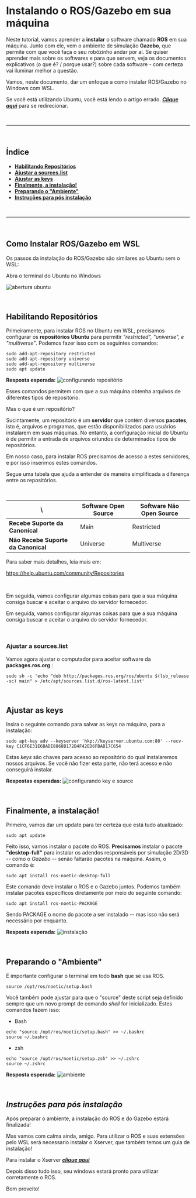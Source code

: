 # Instalando o ROS/Gazebo em sua máquina

Neste tutorial, vamos aprender a **instalar** o software chamado **ROS** em sua máquina. Junto com ele, vem o ambiente de simulação **Gazebo**, que permite com que você faça o seu robôzinho andar por aí.
Se quiser aprender mais sobre os softwares e para que servem, veja os documentos explicativos (o que é? / porque usar?) sobre cada software - com certeza vai iluminar melhor a questão.

Vamos, neste documento, dar um enfoque a como instalar ROS/Gazebo no Windows com WSL.

Se você está utilizando Ubuntu, você está lendo o artigo errado. ***[Clique aqui](../InstalationGuides/ROSGazeboUbuntu.md)*** para se redirecionar.

<br>

---

<br>

## Índice


- [**Habilitando Repositórios**](#habilitando-repositórios)
- [**Ajustar a sources.list**](#ajustar-a-sources.list)
- [**Ajustar as keys**](#ajustar-as-keys)
- [**Finalmente, a instalação!**](#finalmente-a-instalação!)
- [**Preparando o "Ambiente"**](#preparando-o-"ambiente")
- [**Instruções para pós instalação**](#Instruções-para-pós-instalação)

<br>

---

<br>

## **Como Instalar ROS/Gazebo em WSL**

Os passos da instalação do ROS/Gazebo são similares ao Ubuntu sem o WSL:

Abra o terminal do Ubuntu no Windows



![abertura ubuntu](../assets/gif/ROSGazebo/WSL/0_opening_ubuntu.gif)

<br>

## **Habilitando Repositórios**


Primeiramente, para instalar ROS no Ubuntu em WSL, precisamos configurar os **repositórios Ubuntu** para permitir *"restricted", "universe", e "multiverse"*. Podemos fazer isso com os seguintes comandos:

```
sudo add-apt-repository restricted
sudo add-apt-repository universe
sudo add-apt-repository multiverse
sudo apt update
```
**Resposta esperada:**
![configurando repositório](../assets/gif/ROSGazebo/WSL/1_repositories.gif)


Esses comandos permitem com que a sua máquina obtenha arquivos de diferentes tipos de repositório.

Mas o que é um repositório?

Sucintamente, um repositório é um **servidor** que contém diversos **pacotes**, isto é, arquivos e programas, que estão disponibilizados para usuários instalarem em suas máquinas. No entanto, a configuração inicial do Ubuntu é de permitir a entrada de arquivos oriundos de determinados tipos de repositórios.

Em nosso caso, para instalar ROS precisamos de acesso a estes servidores, e por isso inserimos estes comandos.

Segue uma tabela que ajuda a entender de maneira simplificada a diferença entre os repositórios.

<br>

\                       | Software Open Source    | Software Não Open Source 
--- | --- | ---
**Recebe Suporte da Canonical**      | Main              | Restricted
**Não Recebe Suporte da Canonical**  | Universe          | Multiverse


Para saber mais detalhes, leia mais em: 

<https://help.ubuntu.com/community/Repositories>

<br>

Em seguida, vamos configurar algumas coisas para que a sua máquina consiga buscar e aceitar o arquivo do servidor fornecedor.

Em seguida, vamos configurar algumas coisas para que a sua máquina consiga buscar e aceitar o arquivo do servidor fornecedor.

<br>

### **Ajustar a sources.list**

Vamos agora ajustar o computador para aceitar software da **packages.ros.org** :

```
sudo sh -c 'echo "deb http://packages.ros.org/ros/ubuntu $(lsb_release -sc) main" > /etc/apt/sources.list.d/ros-latest.list'
```
<br>

## **Ajustar as keys**

Insira o seguinte comando para salvar as keys na máquina, para a instalação:
```
sudo apt-key adv --keyserver 'hkp://keyserver.ubuntu.com:80' --recv-key C1CF6E31E6BADE8868B172B4F42ED6FBAB17C654
```

Estas *keys* são chaves para acesso ao repositório do qual instalaremos nossos arquivos. Se você não fizer esta parte, não terá acesso e não conseguirá instalar.


**Respostas esperadas:**
![configurando key e source](../assets/gif/ROSGazebo/WSL/2_source_key.gif)

<br>

## **Finalmente, a instalação!**


Primeiro, vamos dar um update para ter certeza que está tudo atualizado:
```
sudo apt update
```
Feito isso, vamos instalar o pacote do ROS. **Precisamos** instalar o pacote **"desktop-full"** para instalar os adendos responsáveis por simulação 2D/3D -- como o *Gazebo* -- senão faltarão pacotes na máquina. Assim, o comando é:

```
sudo apt install ros-noetic-desktop-full
```
Este comando deve instalar o ROS e o Gazebo juntos. Podemos também instalar pacotes específicos diretamente por meio do seguinte comando:
```
sudo apt install ros-noetic-PACKAGE
```
Sendo PACKAGE o nome do pacote a ser instalado -- mas isso não será necessário por enquanto.

**Resposta esperada:**
![instalação](../assets/gif/ROSGazebo/WSL/3_instalation.gif)

<br>

## **Preparando o "Ambiente"**

É importante configurar o terminal em todo **bash** que se usa ROS.
```
source /opt/ros/noetic/setup.bash
```

Você também pode ajustar para que o "source" deste script seja definido sempre que um novo prompt de comando *shell* for inicializado. Estes comandos fazem isso:

- Bash
```
echo "source /opt/ros/noetic/setup.bash" >> ~/.bashrc
source ~/.bashrc
```
- zsh
```
echo "source /opt/ros/noetic/setup.zsh" >> ~/.zshrc
source ~/.zshrc
```
**Resposta esperada:**
![ambiente](../assets/gif/ROSGazebo/WSL/4_environment.gif)

<br>

## ***Instruções para pós instalação***

Após preparar o ambiente, a instalação do ROS e do Gazebo estará finalizada!

Mas vamos com calma ainda, amigo. Para utilizar o ROS e suas extensões pelo WSL será necessario instalar o Xserver, que também temos um guia de instalação!


Para instalar o Xserver  ***[clique aqui](../InstalationGuides/XServer.md)***

Depois disso tudo isso, seu windows estará pronto para utilizar corretamente o ROS.

Bom proveito!










 